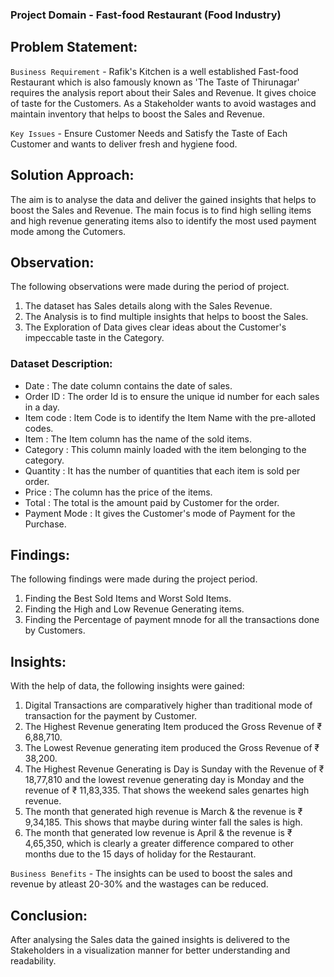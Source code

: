 ### Project Domain - Fast-food Restaurant (Food Industry)

## Problem Statement:
`Business Requirement` - Rafik's Kitchen is a well established Fast-food Restaurant which is also famously known as 'The Taste of Thirunagar' requires the analysis report about their Sales and Revenue. It gives choice of taste for the Customers. As a Stakeholder wants to avoid wastages and maintain inventory that helps to boost the Sales and Revenue.

`Key Issues` - Ensure Customer Needs and Satisfy the Taste of Each Customer and wants to deliver fresh and hygiene food.

## Solution Approach:
The aim is to analyse the data and deliver the gained insights that helps to boost the Sales and Revenue. The main focus is to find high selling items and high revenue generating items also to identify the most used payment mode among the Cutomers.

## Observation:
The following observations were made during the period of project.
1. The dataset has Sales details along with the Sales Revenue.
2. The Analysis is to find multiple insights that helps to boost the Sales.
3. The Exploration of Data gives clear ideas about the Customer's impeccable taste in the Category.

###  Dataset Description:
- Date : The date column contains the date of sales.
- Order ID : The order Id is to ensure the unique id number for each sales in a day.
- Item code : Item Code is to identify the Item Name with the pre-alloted codes.
- Item : The Item column has the name of the sold items.
- Category : This column mainly loaded with the item belonging to the category.
- Quantity : It has the number of quantities that each item is sold per order.
- Price : The column has the price of the items.
- Total : The total is the amount paid by Customer for the order.
- Payment Mode : It gives the Customer's mode of Payment for the Purchase.

## Findings:
The following findings were made during the project period.
1. Finding the Best Sold Items and Worst Sold Items.
2. Finding the High and Low Revenue Generating items.
3. Finding the Percentage of payment mnode for all the transactions done by Customers.

## Insights:
With the help of data, the following insights were gained:
1. Digital Transactions are comparatively higher than traditional mode of transaction for the payment by Customer.
2. The Highest Revenue generating Item produced the Gross Revenue of ₹ 6,88,710.
3. The Lowest Revenue generating item produced the Gross Revenue of ₹ 38,200.
4. The Highest Revenue Generating is Day is Sunday with the Revenue of ₹ 18,77,810 and the lowest revenue generating day is Monday and the revenue of ₹ 11,83,335. That shows the weekend sales genartes high revenue.
5. The month that generated high revenue is March & the revenue is ₹ 9,34,185. This shows that maybe during winter fall the sales is high.
6. The month that generated low revenue is April & the revenue is ₹ 4,65,350, which is clearly a greater difference compared to other months due to the 15 days of holiday for the Restaurant.

`Business Benefits` - The insights can be used to boost the sales and revenue by atleast 20-30% and the wastages can be reduced.
## Conclusion:
After analysing the Sales data the gained insights is delivered to the Stakeholders in a visualization manner for better understanding and readability.
